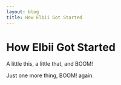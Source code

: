 ```yaml
---
layout: blog
title: How Elbii Got Started
---
```


<h1>How Elbii Got Started</h1>

<p>A little this, a little that, and BOOM!</p>

<p>Just one more thing, BOOM! again.</p>

